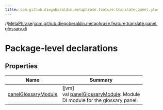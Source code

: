 ```yaml
---
title: com.github.diegoberaldin.metaphrase.feature.translate.panel.glossary.di
---
```

//[MetaPhrase](../../index.html)/[com.github.diegoberaldin.metaphrase.feature.translate.panel.glossary.di](index.html)



# Package-level declarations



## Properties


| Name | Summary |
|---|---|
| [panelGlossaryModule](panel-glossary-module.html) | [jvm]<br>val [panelGlossaryModule](panel-glossary-module.html): Module<br>DI module for the glossary panel. |

